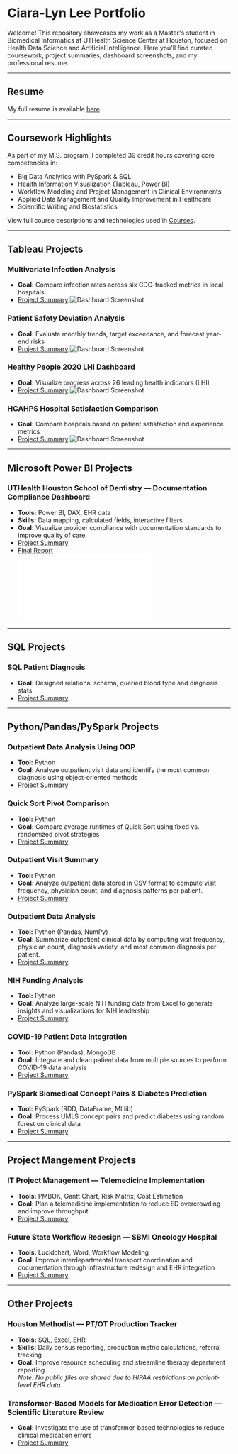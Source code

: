 # Ciara-Lyn Lee Portfolio

Welcome! This repository showcases my work as a Master's student in Biomedical Informatics at UTHealth Science Center at Houston, focused on Health Data Science and Artificial Intelligence. Here you'll find curated coursework, project summaries, dashboard screenshots, and my professional resume.

---

## Resume  
My full resume is available [here](./Resume/CiaraLee_Resume.pdf).

---

## Coursework Highlights

As part of my M.S. program, I completed 39 credit hours covering core competencies in:

- Big Data Analytics with PySpark & SQL  
- Health Information Visualization (Tableau, Power BI)  
- Workflow Modeling and Project Management in Clinical Environments  
- Applied Data Management and Quality Improvement in Healthcare  
- Scientific Writing and Biostatistics  

View full course descriptions and technologies used in [Courses](./Courses/course_catalog.md).

---

## Tableau Projects
### Multivariate Infection Analysis ###
- **Goal:** Compare infection rates across six CDC-tracked metrics in local hospitals
- [Project Summary](./Projects/Multivariate_Infection_Rates/project_description.md)
  ![Dashboard Screenshot](./Projects/Multivariate_Infection_Rates/HW14_Heatmap_ParallelPlot.png)  

### Patient Safety Deviation Analysis ###
- **Goal:** Evaluate monthly trends, target exceedance, and forecast year-end risks
- [Project Summary](./Projects/Deviation_Analysis_Dashboard/project_description.md)
  ![Dashboard Screenshot](./Projects/Deviation_Analysis_Dashboard/Unit7.png)  

### Healthy People 2020 LHI Dashboard ###
- **Goal:** Visualize progress across 26 leading health indicators (LHI)
- [Project Summary](./Projects/HealthyPeople2020_LHI_Dashboard/project_description.md)
  ![Dashboard Screenshot](./Projects/HealthyPeople2020_LHI_Dashboard/Unit9.png)  

### HCAHPS Hospital Satisfaction Comparison ###
- **Goal:** Compare hospitals based on patient satisfaction and experience metrics
- [Project Summary](./Projects/HCAHPS_Hospital_Comparison_Tool/project_description.md)
  ![Dashboard Screenshot](./Projects/HCAHPS_Hospital_Comparison_Tool/TermProject.png)  

---

## Microsoft Power BI Projects
### UTHealth Houston School of Dentistry — Documentation Compliance Dashboard ###
- **Tools:** Power BI, DAX, EHR data  
- **Skills:** Data mapping, calculated fields, interactive filters  
- **Goal:** Visualize provider compliance with documentation standards to improve quality of care.
- [Project Summary](./Projects/PowerBI_Dental_Dashboard/project_description.md)  
- [Final Report](./Projects/PowerBI_Dental_Dashboard/Final_Report.md)  
  ![Dashboard Screenshot](./Projects/PowerBI_Dental_Dashboard/Dashboard_Screenshot.md)  

---

## SQL Projects
### SQL Patient Diagnosis ###
- **Goal:** Designed relational schema, queried blood type and diagnosis stats
- [Project Summary](./Projects/SQL_Patient_Database/project_description.md)

---

## Python/Pandas/PySpark Projects
### Outpatient Data Analysis Using OOP  
- **Tool:** Python  
- **Goal:** Analyze outpatient visit data and identify the most common diagnosis using object-oriented methods  
- [Project Summary](./Projects/OOP_Outpatient_Analysis/project_description.md)

### Quick Sort Pivot Comparison 
- **Tool:** Python  
- **Goal:** Compare average runtimes of Quick Sort using fixed vs. randomized pivot strategies  
- [Project Summary](./Projects/QuickSort_Pivot_Comparison/project_description.md)

### Outpatient Visit Summary  
- **Tool:** Python  
- **Goal:** Analyze outpatient data stored in CSV format to compute visit frequency, physician count, and diagnosis patterns per patient.  
- [Project Summary](./Projects/Outpatient_CSV_Summary/project_description.md)

### Outpatient Data Analysis
- **Tool:** Python (Pandas, NumPy)  
- **Goal:** Summarize outpatient clinical data by computing visit frequency, physician count, diagnosis variety, and most common diagnosis per patient.  
- [Project Summary](./Projects/Outpatient_Analysis_Pandas/project_description.md)

### NIH Funding Analysis
- **Tool:** Python  
- **Goal:** Analyze large-scale NIH funding data from Excel to generate insights and visualizations for NIH leadership  
- [Project Summary](./Projects/NIH_Funding_Analysis/project_description.md)

### COVID-19 Patient Data Integration
- **Tool:** Python (Pandas), MongoDB  
- **Goal:** Integrate and clean patient data from multiple sources to perform COVID-19 data analysis  
- [Project Summary](./Projects/COVID19_Data_Wrangling/project_description.md)

### PySpark Biomedical Concept Pairs & Diabetes Prediction  
- **Tool:** PySpark (RDD, DataFrame, MLlib)  
- **Goal:** Process UMLS concept pairs and predict diabetes using random forest on clinical data  
- [Project Summary](./Projects/PySpark_Biomedical_Diabetes/project_description.md)

---

## Project Mangement Projects
### IT Project Management — Telemedicine Implementation  
- **Tools:** PMBOK, Gantt Chart, Risk Matrix, Cost Estimation  
- **Goal:** Plan a telemedicine implementation to reduce ED overcrowding and improve throughput
- [Project Summary](./Projects/IT_Project_Management/project_description.md)

### Future State Workflow Redesign — SBMI Oncology Hospital  
- **Tools:** Lucidchart, Word, Workflow Modeling  
- **Goal:** Improve interdepartmental transport coordination and documentation through infrastructure redesign and EHR integration  
- [Project Summary](./Projects/Workflow_Redesign/project_description.md)

---

## Other Projects
### Houston Methodist — PT/OT Production Tracker ###
- **Tools:** SQL, Excel, EHR  
- **Skills:** Daily census reporting, production metric calculations, referral tracking
- **Goal:** Improve resource scheduling and streamline therapy department reporting  
  *Note: No public files are shared due to HIPAA restrictions on patient-level EHR data.*

### Transformer-Based Models for Medication Error Detection — Scientific Literature Review 
- **Goal:** Investigate the use of transformer-based technologies to reduce clinical medication errors  
- [Project Summary](./Projects/Transformer_Medication_Errors/project_description.md)

